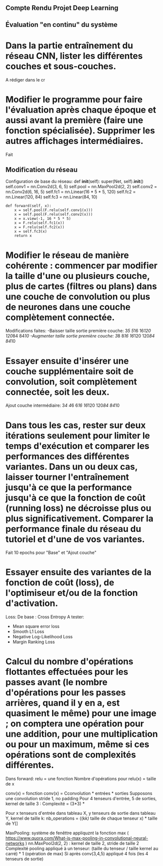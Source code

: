 ## Compte Rendu Projet Deep Learning

## Évaluation "en continu" du système

# Dans la partie entraînement du réseau CNN, lister les différentes couches et sous-couches. 
A rédiger dans le cr

# Modifier le programme pour faire l'évaluation après chaque époque et aussi avant la première (faire une fonction spécialisée). Supprimer les autres affichages intermédiaires. 
Fait


## Modification du réseau

Configuration de base du réseau: 
def __init__(self):
        super(Net, self).__init__()
        self.conv1 = nn.Conv2d(3, 6, 5)
        self.pool = nn.MaxPool2d(2, 2)
        self.conv2 = nn.Conv2d(6, 16, 5)
        self.fc1 = nn.Linear(16 * 5 * 5, 120)
        self.fc2 = nn.Linear(120, 84)
        self.fc3 = nn.Linear(84, 10)

    def forward(self, x):
        x = self.pool(F.relu(self.conv1(x)))
        x = self.pool(F.relu(self.conv2(x)))
        x = x.view(-1, 16 * 5 * 5)
        x = F.relu(self.fc1(x))
        x = F.relu(self.fc2(x))
        x = self.fc3(x)
        return x

# Modifier le réseau de manière cohérente : commencer par modifier la taille d'une ou plusieurs couche, plus de cartes (filtres ou plans) dans une couche de convolution ou plus de neurones dans une couche complètement connectée. 

Modifications faites: 
-Baisser taille sortie première couche: 3*5 5*16 16*120 120*84 84*10
-Augmenter taille sortie première couche: 3*8 8*16 16*120 120*84 84*10

# Essayer ensuite d'insérer une couche supplémentaire soit de convolution, soit complètement connectée, soit les deux. 
Ajout couche intermédiaire: 3*4 4*6 6*16 16*120 120*84 84*10

# Dans tous les cas, rester sur deux itérations seulement pour limiter le temps d'exécution et comparer les performances des différentes variantes. Dans un ou deux cas, laisser tourner l'entraînement jusqu'à ce que la performance jusqu'à ce que la fonction de coût (running loss) ne décroisse plus ou plus significativement. Comparer la performance finale du réseau du tutoriel et d'une de vos variantes. 

Fait 10 epochs pour "Base" et "Ajout couche"

# Essayer ensuite des variantes de la fonction de coût (loss), de l'optimiseur et/ou de la fonction d'activation. 

Loss:
De base : Cross Entropy
A tester:
- Mean square error loss
- Smooth L1 Loss
- Negative Log-Likelihood Loss
- Margin Ranking Loss

# Calcul du nombre d'opérations flottantes effectuées pour les passes avant (le nombre d'opérations pour les passes arrières, quand il y en a, est quasiment le même) pour une image ; on comptera une opération pour une addition, pour une multiplication ou pour un maximum, même si ces opérations sont de complexités différentes.

Dans forward: relu = une fonction
Nombre d'opérations pour relu(x) = taille de x

conv(x) = fonction
conv(x) = Cconvolution * entrées * sorties
Supposons une convolution stride 1, no padding
Pour 4 tenseurs d'entrée, 5 de sorties, kernel de taille 3 : 
    Complexité = (3*3) *

Pour x tenseurs d'entrée dans tableau X, y tenseurs de sortie dans tableau Y, kernel de taille k:
    nb_operations = ((k*k)* taille de chaque tenseur x) * taille de Y[]

MaxPooling: système de fenêttre appliquznt la fonction max ( https://www.quora.com/What-is-max-pooling-in-convolutional-neural-networks )
nn.MaxPool2d(2, 2) : kernel de taille 2, stride de taille 2
Complexité pooling appliqué à un tenseur: (taille du tenseur / taille kernel au carré) * 1 (opération de max)
Si après conv(3,4,5) appliqué 4 fois (les 4 tenseurs de sortie)

